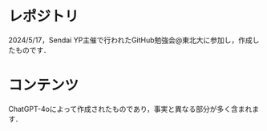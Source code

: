 # レポジトリ
2024/5/17，Sendai YP主催で行われたGitHub勉強会@東北大に参加し，作成したものです．
# コンテンツ
ChatGPT-4oによって作成されたものであり，事実と異なる部分が多く含まれます．
